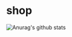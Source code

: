 # shop
![Anurag's github stats](https://github-readme-stats.vercel.app/api?username=DogeJian&show_icons=true&theme=tokyonight)
